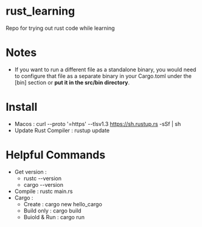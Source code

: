 # rust_learning
Repo for trying out rust code while learning

# Notes
- If you want to run a different file as a standalone binary, you would need to configure that file as a separate binary in your Cargo.toml under the [bin] section or **put it in the src/bin directory**.

# Install
- Macos : curl --proto '=https' --tlsv1.3 https://sh.rustup.rs -sSf | sh
- Update Rust Compiler : rustup update

# Helpful Commands
- Get version : 
    - rustc --version
    - cargo --version
- Compile : rustc main.rs
- Cargo : 
    - Create : cargo new hello_cargo
    - Build only : cargo build
    - Buiold & Run : cargo run